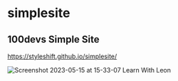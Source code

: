 # simplesite

## 100devs Simple Site

https://styleshift.github.io/simplesite/

![Screenshot 2023-05-15 at 15-33-07 Learn With Leon](https://github.com/Styleshift/simplesite/assets/42125735/7b96b6c6-2e37-4624-a9ed-d9029dd9d736)
